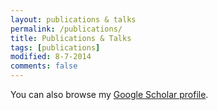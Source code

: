 ```yaml
---
layout: publications & talks
permalink: /publications/
title: Publications & Talks
tags: [publications]
modified: 8-7-2014
comments: false
---
```


You can also browse my <a href="https://scholar.google.es/citations?user=xpNu7vMAAAAJ" target="_blank">Google Scholar profile</a>.
